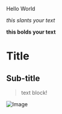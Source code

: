 Hello World

*this slants your text*

**this bolds your text**

# Title

## Sub-title

> text block!

![Image](https://images.emojiterra.com/twitter/v13.1/512px/1f633.png)